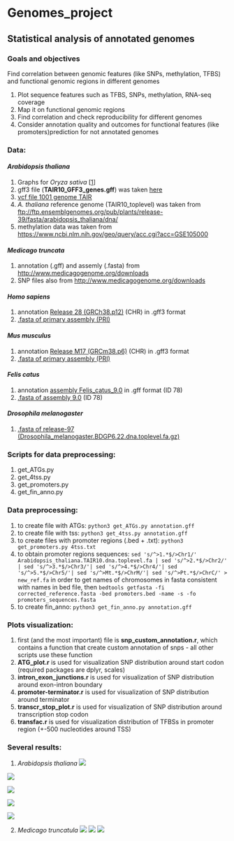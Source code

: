# Genomes_project
## Statistical analysis of annotated genomes
### Goals and objectives
Find correlation between genomic features (like SNPs, methylation, TFBS) and functional genomic regions in different genomes

1. Plot sequence features such as TFBS, SNPs, methylation, RNA-seq coverage
2. Map it on functional genomic regions
3. Find correlation and check reproducibility for different genomes
4. Consider annotation quality and outcomes for functional features (like promoters)prediction for not annotated genomes


### Data:
#### *Arabidopsis thaliana*
1. Graphs for *Oryza sativa* [[1](https://www.ncbi.nlm.nih.gov/pubmed/27774999)]
2. gff3 file (**TAIR10_GFF3_genes.gff**) was taken [here](https://www.arabidopsis.org/download/index-auto.jsp?dir=%2Fdownload_files%2FGenes%2FTAIR10_genome_release%2FTAIR10_gff3)
2. [vcf file 1001 genome TAIR]()
3. *A. thaliana* reference genome (TAIR10_toplevel) was taken from ftp://ftp.ensemblgenomes.org/pub/plants/release-39/fasta/arabidopsis_thaliana/dna/
4. methylation data was taken from https://www.ncbi.nlm.nih.gov/geo/query/acc.cgi?acc=GSE105000

#### *Medicago truncata*
1. annotation (.gff) and assemly (.fasta) from http://www.medicagogenome.org/downloads
2. SNP files also from http://www.medicagogenome.org/downloads

#### *Homo sapiens*
1. annotation [Release 28 (GRCh38.p12)](https://www.gencodegenes.org/releases/current.html) (CHR) in .gff3 format
2. [.fasta of primary assembly (PRI)](https://www.gencodegenes.org/releases/current.html)

#### *Mus musculus*
1. annotation [Release M17 (GRCm38.p6)](https://www.gencodegenes.org/mouse_releases/current.html) (CHR) in .gff3 format
2. [.fasta of primary assembly (PRI)](https://www.gencodegenes.org/mouse_releases/current.html)

#### *Felis catus*
1. annotation [assembly Felis_catus_9.0](https://www.ncbi.nlm.nih.gov/genome?term=felis%20catus) in .gff format (ID 78)
2. [.fasta of assembly 9.0](https://www.ncbi.nlm.nih.gov/genome?term=felis%20catus) (ID 78)

#### *Drosophila melanogaster*
1. [.fasta of release-97 (Drosophila_melanogaster.BDGP6.22.dna.toplevel.fa.gz)](ftp://ftp.ensembl.org/pub/release-97/fasta/drosophila_melanogaster/dna/)





### Scripts for data preprocessing:
1. get_ATGs.py
2. get_4tss.py
4. get_promoters.py
3. get_fin_anno.py 

### Data preprocessing:
1. to create file with ATGs: ``` python3 get_ATGs.py annotation.gff ``` 
2. to create file with tss: ``` python3 get_4tss.py annotation.gff ``` 
3. to create files with promoter regions (.bed + .txt): ``` python3 get_promoters.py 4tss.txt ``` 
4. to obtain promoter regions sequences: ``` sed 's/^>1.*$/>Chr1/' Arabidopsis_thaliana.TAIR10.dna.toplevel.fa | sed 's/^>2.*$/>Chr2/' | sed 's/^>3.*$/>Chr3/'| sed 's/^>4.*$/>Chr4/'| sed 's/^>5.*$/>Chr5/'| sed 's/^>Mt.*$/>ChrM/'| sed 's/^>Pt.*$/>ChrC/' > new_ref.fa ``` in order to get names of chromosomes in fasta consistent with names in bed file, then ``` bedtools getfasta -fi corrected_reference.fasta -bed promoters.bed -name -s -fo promoters_sequences.fasta ``` 
5. to create fin_anno: ``` python3 get_fin_anno.py annotation.gff ``` 

### Plots visualization:
1. first (and the most important) file is **snp_custom_annotation.r**, which contains a function that create custom annotation of snps - all other scripts use these function
2. **ATG_plot.r** is used for visualization SNP distribution around start codon (required packages are dplyr, scales)
3. **intron_exon_junctions.r** is used for visualization of SNP distribution around exon-intron boundary
4. **promoter-terminator.r** is used for visualization of SNP distribution around terminator
5. **transcr_stop_plot.r** is used for visualization of SNP distribution around transcription stop codon
6. **transfac.r** is used for visualization distribution of TFBSs in promoter region (+-500 nucleotides around TSS)

### Several results:
1. *Arabidopsis thaliana*
  ![](https://raw.githubusercontent.com/danchurova/Genomes_project/master/Arabidopsis_thaliana/pictures/OKintron_exon_junction_arab.jpeg?raw=true)
  
![](https://github.com/danchurova/Genomes_project/blob/master/Arabidopsis_thaliana/pictures/OK-ATG.jpeg?raw=true)

![](https://github.com/danchurova/Genomes_project/blob/master/Arabidopsis_thaliana/pictures/OKpromoter-terminator-arab.jpeg?raw=true)

![](https://github.com/danchurova/Genomes_project/blob/master/Arabidopsis_thaliana/pictures/sp_cells-total.jpeg?raw=true)

![](https://github.com/danchurova/Genomes_project/blob/master/Arabidopsis_thaliana/pictures/veg-cell-total.jpeg?raw=true)

2. *Medicago truncatula*
![](https://github.com/danchurova/Genomes_project/blob/master/Medicago_truncatula/pictures/ATG.jpeg?raw=true)
![](https://github.com/danchurova/Genomes_project/blob/master/Medicago_truncatula/pictures/intron_exon_med.jpeg?raw=true)
![](https://github.com/danchurova/Genomes_project/blob/master/Medicago_truncatula/pictures/promoter-terminator-med.png?raw=true)
